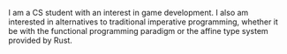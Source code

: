 I am a CS student with an interest in game development.
I also am interested in alternatives to traditional imperative programming, whether it be with the functional programming paradigm or the affine type system provided by Rust.

